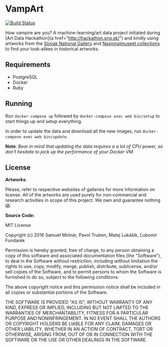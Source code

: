 # VampArt

[![Build Status](https://travis-ci.org/smolnar/vampart.svg?branch=master)](https://travis-ci.org/smolnar/vampart)

How vampire are you? A machine-learning/art data project initiated during [Art Data Hackathon](a href="http://hackathon.sng.sk/") and kindly using artworks from the [Slovak National Gallery](http://www.sng.sk) and [Nasjonalmuseet collections](http://www.nasjonalmuseet.no/) to find your look-alikes in historical artworks.


## Requirements

* PostgreSQL
* Docker
* Ruby

## Running

Run `docker-compose up` followed by `docker-compose exec web bin/setup` to start things up and setup everything.

In order to update the data and download all the new images, run `docker-compose exec web bin/update`.

**Note**: *Bear in mind that updating the data requires a a lot of CPU power, so don't hesitate to jack up the performance of your Docker VM.*

## License

**Artworks**:

Please, refer to respective websites of galleries for more information on license. All of the artworks are used purely for non-commercial and research activities in scope of this project. We own and guarantee nothing :scream:.

**Source Code:**

MIT License

Copyright (c) 2016 Samuel Molnár, Pavol Truben, Matej Lukášik, Ľubomír Fundarek

Permission is hereby granted, free of charge, to any person obtaining a copy
of this software and associated documentation files (the "Software"), to deal
in the Software without restriction, including without limitation the rights
to use, copy, modify, merge, publish, distribute, sublicense, and/or sell
copies of the Software, and to permit persons to whom the Software is
furnished to do so, subject to the following conditions:

The above copyright notice and this permission notice shall be included in all
copies or substantial portions of the Software.

THE SOFTWARE IS PROVIDED "AS IS", WITHOUT WARRANTY OF ANY KIND, EXPRESS OR
IMPLIED, INCLUDING BUT NOT LIMITED TO THE WARRANTIES OF MERCHANTABILITY,
FITNESS FOR A PARTICULAR PURPOSE AND NONINFRINGEMENT. IN NO EVENT SHALL THE
AUTHORS OR COPYRIGHT HOLDERS BE LIABLE FOR ANY CLAIM, DAMAGES OR OTHER
LIABILITY, WHETHER IN AN ACTION OF CONTRACT, TORT OR OTHERWISE, ARISING FROM,
OUT OF OR IN CONNECTION WITH THE SOFTWARE OR THE USE OR OTHER DEALINGS IN THE
SOFTWARE.
